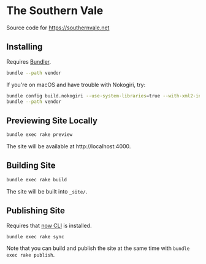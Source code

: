 # The Southern Vale

Source code for https://southernvale.net

## Installing

Requires [Bundler](http://bundler.io/).

```bash
bundle --path vendor
```

If you're on macOS and have trouble with Nokogiri, try:

```bash
bundle config build.nokogiri --use-system-libraries=true --with-xml2-include="$(xcrun --show-sdk-path)"/usr/include/libxml2
bundle --path vendor
```

## Previewing Site Locally

```bash
bundle exec rake preview
```

The site will be available at http://localhost:4000.

## Building Site

```bash
bundle exec rake build
```

The site will be built into `_site/`.

## Publishing Site

Requires that [now CLI](https://zeit.co/download#now-cli) is installed.

```bash
bundle exec rake sync
```

Note that you can build and publish the site at the same time with `bundle exec rake publish`.
